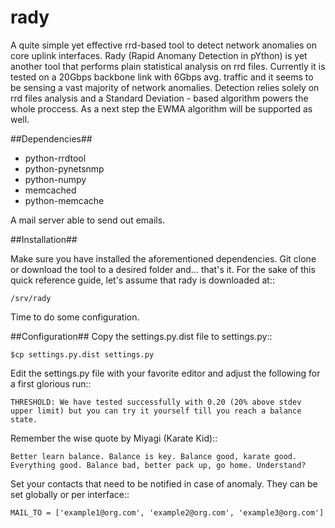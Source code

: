 rady
====

A quite simple yet effective rrd-based tool to detect network anomalies on core uplink interfaces. 
Rady (Rapid Anomany Detection in pYthon) is yet another tool that performs plain statistical analysis on rrd files.
Currently it is tested on a 20Gbps backbone link with 6Gbps avg. traffic and it seems to be sensing a vast majority of network anomalies.
Detection relies solely on rrd files analysis and a Standard Deviation - based algorithm powers the whole proccess. As a next step the 
EWMA algorithm will be supported as well.

##Dependencies##

* python-rrdtool
* python-pynetsnmp
* python-numpy
* memcached
* python-memcache

A mail server able to send out emails.

##Installation##

Make sure you have installed the aforementioned dependencies.
Git clone or download the tool to a desired folder and... that's it.
For the sake of this quick reference guide, let's assume that rady is downloaded at::

    /srv/rady
 
Time to do some configuration.

##Configuration##
Copy the settings.py.dist file to settings.py::

    $cp settings.py.dist settings.py
    
Edit the settings.py file with your favorite editor and adjust the following for a first glorious run::

    THRESHOLD: We have tested successfully with 0.20 (20% above stdev upper limit) but you can try it yourself till you reach a balance state. 

Remember the wise quote by Miyagi (Karate Kid)::

    Better learn balance. Balance is key. Balance good, karate good. Everything good. Balance bad, better pack up, go home. Understand?
   
Set your contacts that need to be notified in case of anomaly. They can be set globally or per interface::

    MAIL_TO = ['example1@org.com', 'example2@org.com', 'example3@org.com']



